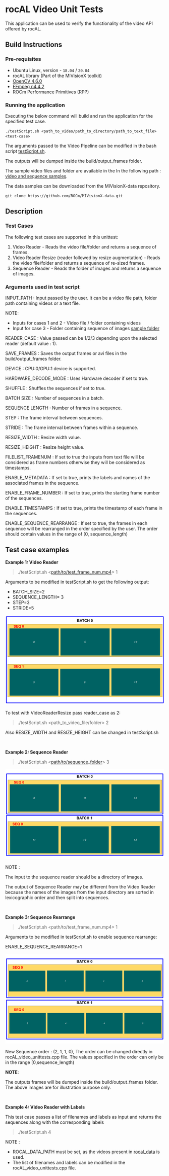 # rocAL Video Unit Tests
This application can be used to verify the functionality of the video API offered by rocAL.

## Build Instructions

### Pre-requisites
* Ubuntu Linux, version - `18.04` / `20.04`
* rocAL library (Part of the MIVisionX toolkit)
* [OpenCV 4.6.0](https://github.com/opencv/opencv/releases/tag/4.6.0)
* [FFmpeg n4.4.2](https://github.com/FFmpeg/FFmpeg/releases/tag/n4.4.2)
* ROCm Performance Primitives (RPP)

### Running the application
Executing the below command will build and run the application for the specified test case.

````
./testScript.sh <path_to_video/path_to_directory/path_to_text_file> <test-case>
````

The arguments passed to the Video Pipeline can be modified in the bash script [testScript.sh](./testScript.sh).

The outputs will be dumped inside the build/output_frames folder.

The sample video files and folder are available in the In the following path : [video and sequence samples](https://github.com/ROCm/MIVisionX-data/tree/main/rocal_data/video_and_sequence_samples).

The data samples can be downloaded from the MIVisionX-data repository.

```
git clone https://github.com/ROCm/MIVisionX-data.git
```

## Description

### Test Cases

The following test cases are supported in this unittest:
1. Video Reader - Reads the video file/folder and returns a sequence of frames.
2. Video Reader Resize (reader followed by resize augmentation)  - Reads the video file/folder and returns a sequence of re-sized frames.
3. Sequence Reader - Reads the folder of images and returns a sequence of images.

### Arguments used in test script

INPUT_PATH : Input passed by the user. It can be a video file path, folder path containing videos or a text file.

  NOTE:

  * Inputs for cases 1 and 2 - Video file / folder containing videos
  * Input for case 3 - Folder containing sequence of images [sample folder](https://github.com/ROCm/MIVisionX-data/tree/main/rocal_data/video_and_sequence_samples/sequence)

READER_CASE : Value passed can be 1/2/3 depending upon the selected reader (default value : 1).

SAVE_FRAMES : Saves the output frames or avi files in the build/output_frames folder.

DEVICE : CPU:0/GPU:1 device is supported.

HARDWARE_DECODE_MODE : Uses Hardware decoder if set to true. 

SHUFFLE : Shuffles the sequences if set to true.

BATCH SIZE : Number of sequences in a batch.

SEQUENCE LENGTH : Number of frames in a sequence.

STEP : The frame interval between sequences.

STRIDE : The frame interval between frames within a sequence.

RESIZE_WIDTH : Resize width value.

RESIZE_HEIGHT : Resize height value.

FILELIST_FRAMENUM : If set to true the inputs from text file will be considered as frame numbers otherwise they will be considered as timestamps.

ENABLE_METADATA : If set to true, prints the labels and names of the associated frames in the sequence.

ENABLE_FRAME_NUMBER : If set to true, prints the starting frame number of the sequences.

ENABLE_TIMESTAMPS : If set to true, prints the timestamp of each frame in the sequences.

ENABLE_SEQUENCE_REARRANGE : If set to true, the frames in each sequence will be rearranged in the order specified by the user. The order should contain values in the range of [0, sequence_length)

## Test case examples

**Example 1: Video Reader**

> ./testScript.sh <[path/to/test_frame_num.mp4](https://github.com/ROCm/MIVisionX-data/blob/main/rocal_data/video_and_sequence_samples/test_frame/test_frame_num.mp4)> 1

Arguments to be modified in testScript.sh to get the following output:

- BATCH_SIZE=2
- SEQUENCE_LENGTH= 3
- STEP=3
- STRIDE=5

![video_reader.png](./samples/video_reader.png)

To test with VideoReaderResize pass reader_case as 2:
> ./testScript.sh <path_to_video_file/folder> 2

Also RESIZE_WIDTH and RESIZE_HEIGHT can be changed in testScript.sh

<br>

**Example 2: Sequence Reader**

> ./testScript.sh <[path/to/sequence_folder](https://github.com/ROCm/MIVisionX-data/tree/main/rocal_data/video_and_sequence_samples/sequence)> 3 

![sequence_reader.png](./samples/sequence_reader.png)

NOTE :

The input to the sequence reader should be a directory of images.

The output of Sequence Reader may be different from the Video Reader because the names of the images from the input directory are sorted in lexicographic order and then split into sequences.

<br>

**Example 3: Sequence Rearrange**

> ./testScript.sh <path/to/test_frame_num.mp4> 1

Arguments to be modified in testScript.sh to enable sequence rearrange:

ENABLE_SEQUENCE_REARRANGE=1

![sequence_rearrange.png](./samples/sequence_rearrange.png)

New Sequence order : (2, 1, 1, 0), The order can be changed directly in rocAL_video_unittests.cpp file. The values specified in the order can only be in the range [0,sequence_length)

**NOTE**:

The outputs frames will be dumped inside the build/output_frames folder. The above images are for illustration purpose only.

<br>

**Example 4: Video Reader with Labels**

This test case passes a list of filenames and labels as input and returns the sequences along with the corresponding labels

> ./testScript.sh 4

NOTE : 

- ROCAL_DATA_PATH must be set, as the videos present in [rocal_data](https://github.com/ROCm/MIVisionX-data/tree/main/rocal_data) is used.
- The list of filenames and labels can be modified in the rocAL_video_unittests.cpp file.
